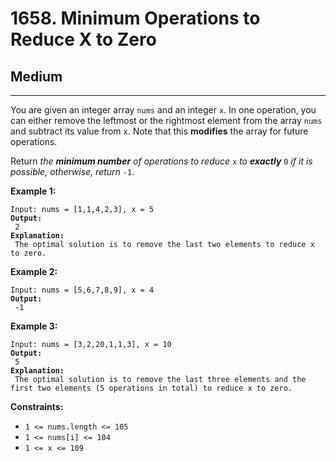 # 1658. Minimum Operations to Reduce X to Zero

## Medium

***

You are given an integer array `nums` and an integer `x`. In one operation, you can either remove the leftmost or the rightmost element from the array `nums` and subtract its value from `x`. Note that this **modifies** the array for future operations.

Return _the **minimum number** of operations to reduce_ `x` _to **exactly**_ `0` _if it is possible, otherwise, return_ `-1`.

&#x20;

**Example 1:**

<pre><code>Input: nums = [1,1,4,2,3], x = 5
<strong>Output:
</strong> 2
<strong>Explanation:
</strong> The optimal solution is to remove the last two elements to reduce x to zero.</code></pre>

**Example 2:**

<pre><code>Input: nums = [5,6,7,8,9], x = 4
<strong>Output:
</strong> -1</code></pre>

**Example 3:**

<pre><code>Input: nums = [3,2,20,1,1,3], x = 10
<strong>Output:
</strong> 5
<strong>Explanation:
</strong> The optimal solution is to remove the last three elements and the first two elements (5 operations in total) to reduce x to zero.</code></pre>

&#x20;

**Constraints:**

* `1 <= nums.length <= 105`
* `1 <= nums[i] <= 104`
* `1 <= x <= 109`
